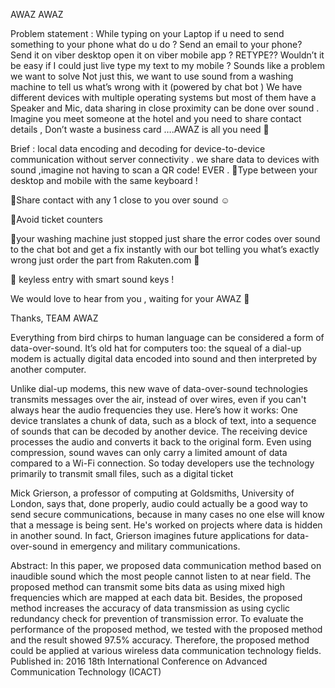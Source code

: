 AWAZ
AWAZ

Problem statement :
While typing on your Laptop if u need to send something to your phone 
what do u do ?
Send an email to your phone?
Send it on viber desktop open it on viber mobile app ?
RETYPE??
Wouldn’t it be easy if I could just live type my text to my mobile ?
Sounds like a problem we want to solve 
Not just this, we want to use sound from a washing machine to tell us what’s wrong with it (powered by chat bot )
We have different devices with multiple operating systems but most of them have a Speaker and Mic, data sharing in close proximity can be done over sound . 
Imagine you meet someone at the hotel and you need to share contact details , Don’t waste a business card ….AWAZ is all you need  

 
Brief :
local data encoding and decoding for device-to-device communication without server connectivity .
we share data to devices with sound ,imagine not having to scan a QR code! EVER .
Type between your desktop and mobile with the same keyboard !
 
 





Share contact with any 1 close to you over sound ☺ 
 
 
 
Avoid ticket counters 
 
 








your washing machine just stopped 
just share the error codes over sound to the chat bot and get a fix instantly with our bot telling you what’s exactly wrong just order the part from Rakuten.com  
  

 keyless entry with smart sound keys !
 
  
 We would love to hear from you , waiting for your AWAZ  

Thanks,
TEAM AWAZ 
 
 
 
 
Everything from bird chirps to human language can be considered a form of data-over-sound. It’s old hat for computers too: the squeal of a dial-up modem is actually digital data encoded into sound and then interpreted by another computer.

Unlike dial-up modems, this new wave of data-over-sound technologies transmits messages over the air, instead of over wires, even if you can't always hear the audio frequencies they use.
Here’s how it works: One device translates a chunk of data, such as a block of text, into a sequence of sounds that can be decoded by another device. The receiving device processes the audio and converts it back to the original form.
Even using compression, sound waves can only carry a limited amount of data compared to a Wi-Fi connection. So today developers use the technology primarily to transmit small files, such as a digital ticket

Mick Grierson, a professor of computing at Goldsmiths, University of London, says that, done properly, audio could actually be a good way to send secure communications, because in many cases no one else will know that a message is being sent. He's worked on projects where data is hidden in another sound. In fact, Grierson imagines future applications for data-over-sound in emergency and military communications.


Abstract:
In this paper, we proposed data communication method based on inaudible sound which the most people cannot listen to at near field. The proposed method can transmit some bits data as using mixed high frequencies which are mapped at each data bit. Besides, the proposed method increases the accuracy of data transmission as using cyclic redundancy check for prevention of transmission error. To evaluate the performance of the proposed method, we tested with the proposed method and the result showed 97.5% accuracy. Therefore, the proposed method could be applied at various wireless data communication technology fields.
Published in: 2016 18th International Conference on Advanced Communication Technology (ICACT)


